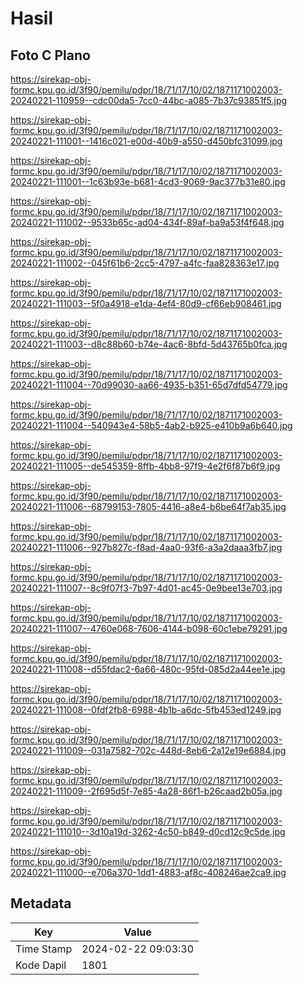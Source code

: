 # Hasil

## Foto C Plano

https://sirekap-obj-formc.kpu.go.id/3f90/pemilu/pdpr/18/71/17/10/02/1871171002003-20240221-110959--cdc00da5-7cc0-44bc-a085-7b37c93851f5.jpg

https://sirekap-obj-formc.kpu.go.id/3f90/pemilu/pdpr/18/71/17/10/02/1871171002003-20240221-111001--1416c021-e00d-40b9-a550-d450bfc31099.jpg

https://sirekap-obj-formc.kpu.go.id/3f90/pemilu/pdpr/18/71/17/10/02/1871171002003-20240221-111001--1c63b93e-b681-4cd3-9069-9ac377b31e80.jpg

https://sirekap-obj-formc.kpu.go.id/3f90/pemilu/pdpr/18/71/17/10/02/1871171002003-20240221-111002--9533b65c-ad04-434f-89af-ba9a53f4f648.jpg

https://sirekap-obj-formc.kpu.go.id/3f90/pemilu/pdpr/18/71/17/10/02/1871171002003-20240221-111002--045f61b6-2cc5-4797-a4fc-faa828363e17.jpg

https://sirekap-obj-formc.kpu.go.id/3f90/pemilu/pdpr/18/71/17/10/02/1871171002003-20240221-111003--5f0a4918-e1da-4ef4-80d9-cf66eb908461.jpg

https://sirekap-obj-formc.kpu.go.id/3f90/pemilu/pdpr/18/71/17/10/02/1871171002003-20240221-111003--d8c88b60-b74e-4ac6-8bfd-5d43765b0fca.jpg

https://sirekap-obj-formc.kpu.go.id/3f90/pemilu/pdpr/18/71/17/10/02/1871171002003-20240221-111004--70d99030-aa66-4935-b351-65d7dfd54779.jpg

https://sirekap-obj-formc.kpu.go.id/3f90/pemilu/pdpr/18/71/17/10/02/1871171002003-20240221-111004--540943e4-58b5-4ab2-b925-e410b9a6b640.jpg

https://sirekap-obj-formc.kpu.go.id/3f90/pemilu/pdpr/18/71/17/10/02/1871171002003-20240221-111005--de545359-8ffb-4bb8-97f9-4e2f6f87b6f9.jpg

https://sirekap-obj-formc.kpu.go.id/3f90/pemilu/pdpr/18/71/17/10/02/1871171002003-20240221-111006--68799153-7805-4416-a8e4-b6be64f7ab35.jpg

https://sirekap-obj-formc.kpu.go.id/3f90/pemilu/pdpr/18/71/17/10/02/1871171002003-20240221-111006--927b827c-f8ad-4aa0-93f6-a3a2daaa3fb7.jpg

https://sirekap-obj-formc.kpu.go.id/3f90/pemilu/pdpr/18/71/17/10/02/1871171002003-20240221-111007--8c9f07f3-7b97-4d01-ac45-0e9bee13e703.jpg

https://sirekap-obj-formc.kpu.go.id/3f90/pemilu/pdpr/18/71/17/10/02/1871171002003-20240221-111007--4760e068-7606-4144-b098-60c1ebe79291.jpg

https://sirekap-obj-formc.kpu.go.id/3f90/pemilu/pdpr/18/71/17/10/02/1871171002003-20240221-111008--d55fdac2-6a66-480c-95fd-085d2a44ee1e.jpg

https://sirekap-obj-formc.kpu.go.id/3f90/pemilu/pdpr/18/71/17/10/02/1871171002003-20240221-111008--0fdf2fb8-6988-4b1b-a6dc-5fb453ed1249.jpg

https://sirekap-obj-formc.kpu.go.id/3f90/pemilu/pdpr/18/71/17/10/02/1871171002003-20240221-111009--031a7582-702c-448d-8eb6-2a12e19e6884.jpg

https://sirekap-obj-formc.kpu.go.id/3f90/pemilu/pdpr/18/71/17/10/02/1871171002003-20240221-111009--2f695d5f-7e85-4a28-86f1-b26caad2b05a.jpg

https://sirekap-obj-formc.kpu.go.id/3f90/pemilu/pdpr/18/71/17/10/02/1871171002003-20240221-111010--3d10a19d-3262-4c50-b849-d0cd12c9c5de.jpg

https://sirekap-obj-formc.kpu.go.id/3f90/pemilu/pdpr/18/71/17/10/02/1871171002003-20240221-111000--e706a370-1dd1-4883-af8c-408246ae2ca9.jpg


## Metadata

| Key        | Value               |
| ---------- | ------------------- |
| Time Stamp | 2024-02-22 09:03:30 |
| Kode Dapil | 1801                |



